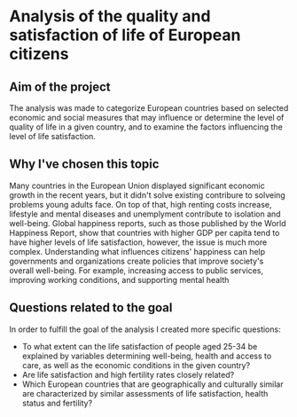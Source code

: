﻿# Analysis of the quality and satisfaction of life of European citizens
## Aim of the project
The analysis was made to categorize European countries based on selected economic and social measures that may influence or determine the level of quality of life in a given country, and to examine the factors influencing the level of life satisfaction.
## Why I've chosen this topic
Many countries in the European Union displayed significant economic growth in the recent years, but it didn't solve existing contribure to solveing problems young adults face. On top of that, high renting costs increase, lifestyle and mental diseases and unemplyment contribute to isolation and well-being. 
Global happiness reports, such as those published by the World Happiness Report, show that countries with higher GDP per capita tend to have higher levels of life satisfaction, however, the issue is much more complex.
Understanding what influences citizens' happiness can help governments and organizations create policies that improve society's overall well-being. For example, increasing access to public services, improving working conditions, and supporting mental health 
## Questions related to the goal
In order to fulfill the goal of the analysis I created more specific questions:
* To what extent can the life satisfaction of people aged 25-34 be explained by variables determining well-being, health and access to care, as well as the economic conditions in the given country?
* Are life satisfaction and high fertility rates closely related?
* Which European countries that are geographically and culturally similar are characterized by similar assessments of life satisfaction, health status and fertility?

